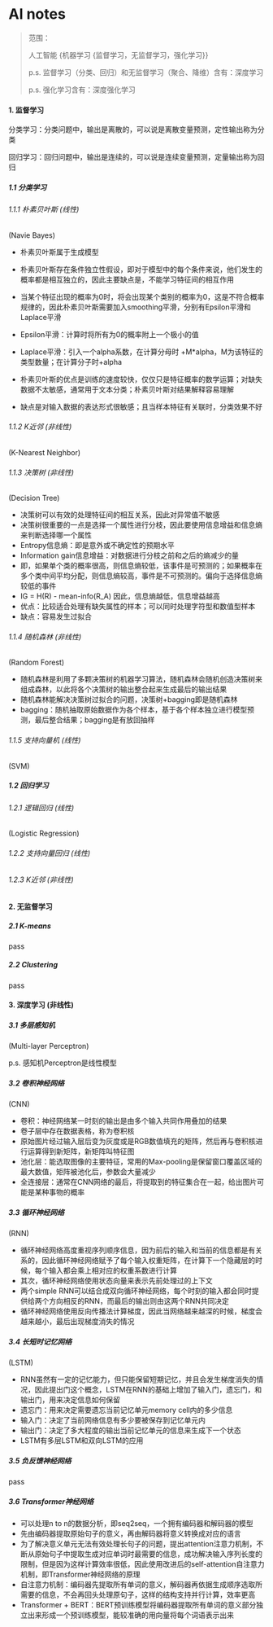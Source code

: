 # AI notes

> 范围：
>
> 人工智能 {机器学习 {监督学习，无监督学习，强化学习}}
>
> p.s. 监督学习（分类、回归）和无监督学习（聚合、降维）含有：深度学习
>
> p.s. 强化学习含有：深度强化学习

#### 1. 监督学习

分类学习：分类问题中，输出是离散的，可以说是离散变量预测，定性输出称为分类

回归学习：回归问题中，输出是连续的，可以说是连续变量预测，定量输出称为回归



##### 1.1 分类学习

###### 1.1.1 朴素贝叶斯 (线性)

(Navie Bayes)

- 朴素贝叶斯属于生成模型

- 朴素贝叶斯存在条件独立性假设，即对于模型中的每个条件来说，他们发生的概率都是相互独立的，因此主要缺点是，不能学习特征间的相互作用

- 当某个特征出现的概率为0时，将会出现某个类别的概率为0，这是不符合概率规律的，因此朴素贝叶斯需要加入smoothing平滑，分别有Epsilon平滑和Laplace平滑
- Epsilon平滑：计算时将所有为0的概率附上一个极小的值
- Laplace平滑：引入一个alpha系数，在计算分母时 +M*alpha，M为该特征的类型数量；在计算分子时+alpha
- 朴素贝叶斯的优点是训练的速度较快，仅仅只是特征概率的数学运算；对缺失数据不太敏感，通常用于文本分类；朴素贝叶斯对结果解释容易理解
- 缺点是对输入数据的表达形式很敏感；且当样本特征有关联时，分类效果不好



###### 1.1.2 K近邻 (非线性)

(K-Nearest Neighbor)



###### 1.1.3 决策树 (非线性)

(Decision Tree)

- 决策树可以有效的处理特征间的相互关系，因此对异常值不敏感
- 决策树很重要的一点是选择一个属性进行分枝，因此要使用信息增益和信息熵来判断选择哪一个属性
- Entropy信息熵：即是意外或不确定性的预期水平
- Information gain信息增益：对数据进行分枝之前和之后的熵减少的量
- 即，如果单个类的概率很高，则信息熵较低，该事件是可预测的；如果概率在多个类中间平均分配，则信息熵较高，事件是不可预测的。偏向于选择信息熵较低的事件
- IG = H(R) - mean-info(R_A) 因此，信息熵越低，信息增益越高
- 优点：比较适合处理有缺失属性的样本；可以同时处理字符型和数值型样本
- 缺点：容易发生过拟合



###### 1.1.4 随机森林 (非线性)

(Random Forest)

- 随机森林是利用了多颗决策树的机器学习算法，随机森林会随机创造决策树来组成森林，以此将各个决策树的输出整合起来生成最后的输出结果
- 随机森林能解决决策树过拟合的问题，决策树+bagging即是随机森林
- bagging：随机抽取原始数据作为各个样本，基于各个样本独立进行模型预测，最后整合结果；bagging是有放回抽样



###### 1.1.5 支持向量机 (线性)

(SVM)



##### 1.2 回归学习

###### 1.2.1 逻辑回归 (线性)

(Logistic Regression)



###### 1.2.2 支持向量回归 (线性)



###### 1.2.3 K近邻 (非线性)



#### 2. 无监督学习

##### 2.1 K-means

pass



##### 2.2 Clustering

pass



#### 3. 深度学习 (非线性)

##### 3.1 多层感知机

(Multi-layer Perceptron)

p.s. 感知机Perceptron是线性模型



##### 3.2 卷积神经网络

(CNN)

- 卷积：神经网络某一时刻的输出是由多个输入共同作用叠加的结果
- 卷子层中存在数据表格，称为卷积核
- 原始图片经过输入层后变为灰度或是RGB数值填充的矩阵，然后再与卷积核进行运算得到新矩阵，新矩阵叫特征图
- 池化层：能选取图像的主要特征，常用的Max-pooling是保留窗口覆盖区域的最大数值，矩阵被池化后，参数会大量减少
- 全连接层：通常在CNN网络的最后，将提取到的特征集合在一起，给出图片可能是某种事物的概率



##### 3.3 循环神经网络

(RNN)

- 循环神经网络高度重视序列顺序信息，因为前后的输入和当前的信息都是有关系的，因此循环神经网络赋予了每个输入权重矩阵，在计算下一个隐藏层的时候，每个输入都会乘上相对应的权重系数进行计算
- 其次，循环神经网络使用状态向量来表示先前处理过的上下文
- 两个simple RNN可以结合成双向循环神经网络，每个时刻的输入都会同时提供给两个方向相反的RNN，而最后的输出则由这两个RNN共同决定
- 循环神经网络使用反向传播法计算梯度，因此当网络越来越深的时候，梯度会越来越小，最后出现梯度消失的情况



##### 3.4 长短时记忆网络

(LSTM)

- RNN虽然有一定的记忆能力，但只能保留短期记忆，并且会发生梯度消失的情况，因此提出门这个概念，LSTM在RNN的基础上增加了输入门，遗忘门，和输出门，用来决定信息如何保留
- 遗忘门：用来决定需要遗忘当前记忆单元memory cell内的多少信息
- 输入门：决定了当前网络信息有多少要被保存到记忆单元内
- 输出门：决定了多大程度的输出当前记忆单元的信息来生成下一个状态
- LSTM有多层LSTM和双向LSTM的应用



##### 3.5 负反馈神经网络

pass



##### 3.6 Transformer神经网络

- 可以处理n to n的数据分析，即seq2seq，一个拥有编码器和解码器的模型
- 先由编码器提取原始句子的意义，再由解码器将意义转换成对应的语言
- 为了解决意义单元无法有效处理长句子的问题，提出attention注意力机制，不断从原始句子中提取生成对应单词时最需要的信息，成功解决输入序列长度的限制，但是因为这样计算效率很低，因此使用改进后的self-attention自注意力机制，即Transformer神经网络的原理
- 自注意力机制：编码器先提取所有单词的意义，解码器再依据生成顺序选取所需要的信息，不会再回头处理原句子，这样的结构支持并行计算，效率更高
- Transformer + BERT：BERT预训练模型将编码器提取所有单词的意义部分独立出来形成一个预训练模型，能较准确的用向量将每个词语表示出来





































